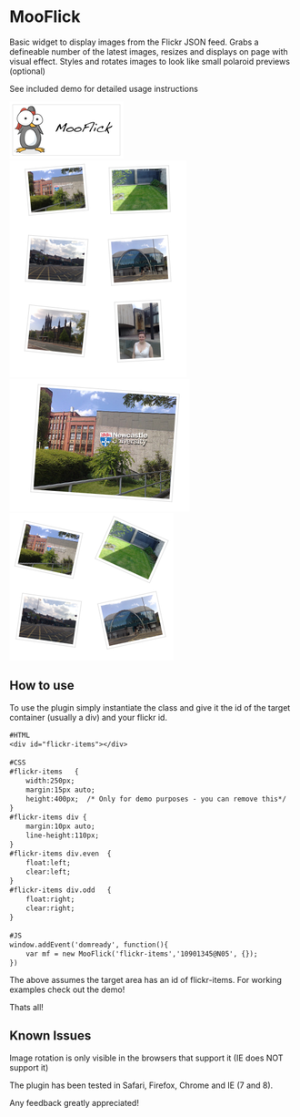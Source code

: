 MooFlick
===========

Basic widget to display images from the Flickr JSON feed. Grabs a defineable number of the latest images, resizes and displays on page with visual effect. Styles and rotates images to look like small polaroid previews (optional)

See included demo for detailed usage instructions

![Screenshot](http://github.com/ninjapenguin/MooFlick/raw/master/Images/mf.png)
![Screenshot](http://github.com/ninjapenguin/MooFlick/raw/master/Images/s1.png)
![Screenshot](http://github.com/ninjapenguin/MooFlick/raw/master/Images/s2.png)
![Screenshot](http://github.com/ninjapenguin/MooFlick/raw/master/Images/s3.png)

How to use
----------

To use the plugin simply instantiate the class and give it the id of the target container (usually a div) and your flickr id.

	#HTML
	<div id="flickr-items"></div>

	#CSS
	#flickr-items	{
		width:250px;
		margin:15px auto;
		height:400px;  /* Only for demo purposes - you can remove this*/
	}
	#flickr-items div {
		margin:10px auto;
		line-height:110px;
	}
	#flickr-items div.even	{
		float:left;
		clear:left;
	}
	#flickr-items div.odd	{
		float:right;
		clear:right;
	}

	#JS
	window.addEvent('domready', function(){
		var mf = new MooFlick('flickr-items','10901345@N05', {});
	})

The above assumes the target area has an id of flickr-items. For working examples check out the demo!

Thats all!

Known Issues
-----------------
Image rotation is only visible in the browsers that support it (IE does NOT support it)

The plugin has been tested in Safari, Firefox, Chrome and IE (7 and 8).

Any feedback greatly appreciated!